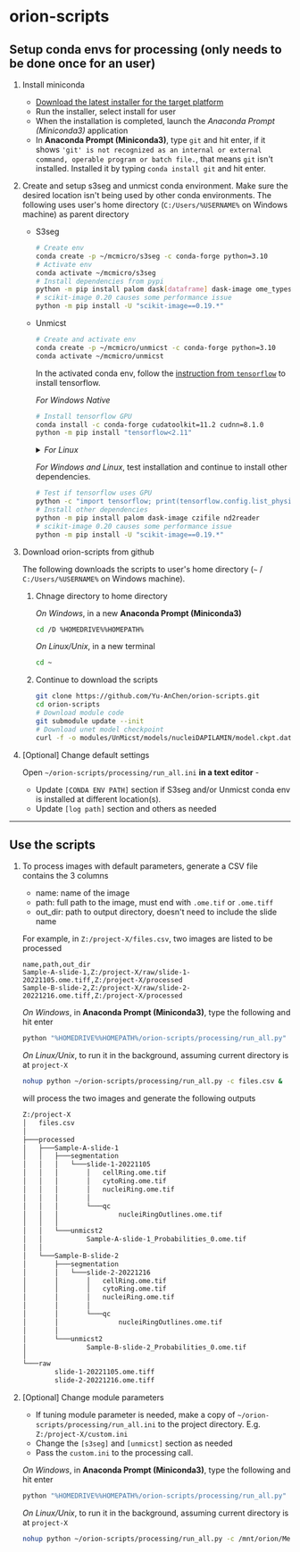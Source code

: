 # orion-scripts

## Setup conda envs for processing (only needs to be done once for an user)

1. Install miniconda

    - [Download the latest installer for the target
      platform](https://docs.conda.io/en/latest/miniconda.html#windows-installers)
    - Run the installer, select install for user
    - When the installation is completed, launch the *Anaconda Prompt
      (Miniconda3)* application
    - In **Anaconda Prompt (Miniconda3)**, type `git` and hit enter, if it shows
      `'git' is not recognized as an internal or external command, operable
      program or batch file.`, that means `git` isn't installed. Installed it by
      typing `conda install git` and hit enter.

1. Create and setup s3seg and unmicst conda environment. Make sure the desired
   location isn't being used by other conda environments. The following uses
   user's home directory (`C:/Users/%USERNAME%` on Windows machine) as parent
   directory

    - S3seg

      ```bash
      # Create env
      conda create -p ~/mcmicro/s3seg -c conda-forge python=3.10
      # Activate env
      conda activate ~/mcmicro/s3seg
      # Install dependencies from pypi
      python -m pip install palom dask[dataframe] dask-image ome_types
      # scikit-image 0.20 causes some performance issue
      python -m pip install -U "scikit-image==0.19.*"
      ```

    - Unmicst

      ```bash
      # Create and activate env
      conda create -p ~/mcmicro/unmicst -c conda-forge python=3.10
      conda activate ~/mcmicro/unmicst
      ```

      In the activated conda env, follow the [instruction from
      `tensorflow`](https://www.tensorflow.org/install/pip) to install
      tensorflow.

      *For Windows Native*

      ```bash
      # Install tensorflow GPU
      conda install -c conda-forge cudatoolkit=11.2 cudnn=8.1.0
      python -m pip install "tensorflow<2.11"
      ```
      <details>
      <summary><em>For Linux</em></summary>

      ```bash
      # Install tensorflow GPU
      conda install -c conda-forge cudatoolkit=11.2.2 cudnn=8.1.0
      export LD_LIBRARY_PATH=$LD_LIBRARY_PATH:$CONDA_PREFIX/lib/
      python3 -m pip install tensorflow

      # Set env var upon env activation and deactivation
      mkdir -p ~/mcmicro/unmicst/etc/conda/activate.d

      echo 'export LD_LIBRARY_PATH_BACKUP="${LD_LIBRARY_PATH:-}"' >> ~/mcmicro/unmicst/etc/conda/activate.d/env_vars.sh
      echo 'export LD_LIBRARY_PATH=$LD_LIBRARY_PATH:$CONDA_PREFIX/lib/' >> ~/mcmicro/unmicst/etc/conda/activate.d/env_vars.sh

      mkdir -p ~/mcmicro/unmicst/etc/conda/deactivate.d

      echo 'export LD_LIBRARY_PATH="${LD_LIBRARY_PATH_BACKUP:-}"' >> ~/mcmicro/unmicst/etc/conda/deactivate.d/env_vars.sh
      echo 'unset LD_LIBRARY_PATH_BACKUP' >> ~/mcmicro/unmicst/etc/conda/deactivate.d/env_vars.sh
      ```
      </details>

      *For Windows and Linux*, test installation and continue to install other dependencies.

      ```bash
      # Test if tensorflow uses GPU
      python -c "import tensorflow; print(tensorflow.config.list_physical_devices('GPU'))"
      # Install other dependencies
      python -m pip install palom dask-image czifile nd2reader
      # scikit-image 0.20 causes some performance issue
      python -m pip install -U "scikit-image==0.19.*"
      ```

1. Download orion-scripts from github

    The following downloads the scripts to user's home directory (`~` /
   `C:/Users/%USERNAME%` on Windows machine). 

    1. Chnage directory to home directory

        *On Windows*, in a new **Anaconda Prompt (Miniconda3)**

        ```bash
        cd /D %HOMEDRIVE%%HOMEPATH%
        ```

        *On Linux/Unix*, in a new terminal

        ```bash
        cd ~
        ```

    1. Continue to download the scripts

        ```bash
        git clone https://github.com/Yu-AnChen/orion-scripts.git
        cd orion-scripts
        # Download module code
        git submodule update --init
        # Download unet model checkpoint
        curl -f -o modules/UnMicst/models/nucleiDAPILAMIN/model.ckpt.data-00000-of-00001 https://mcmicro.s3.amazonaws.com/models/unmicst2/model.ckpt.data-00000-of-00001
        ```

1. [Optional] Change default settings

    Open `~/orion-scripts/processing/run_all.ini` **in a text editor** - 
    - Update `[CONDA ENV PATH]` section if S3seg and/or Unmicst conda env is
      installed at different location(s).
    - Update `[log path]` section and others as needed

---

## Use the scripts

1. To process images with default parameters, generate a CSV file contains the 3
   columns
    - name: name of the image
    - path: full path to the image, must end with `.ome.tif` or `.ome.tiff`
    - out_dir: path to output directory, doesn't need to include the slide name

    For example, in `Z:/project-X/files.csv`, two images are listed to be processed

    ```csv
    name,path,out_dir
    Sample-A-slide-1,Z:/project-X/raw/slide-1-20221105.ome.tiff,Z:/project-X/processed
    Sample-B-slide-2,Z:/project-X/raw/slide-2-20221216.ome.tiff,Z:/project-X/processed
    ```

    *On Windows*, in **Anaconda Prompt (Miniconda3)**, type the following and hit enter

    ```bash
    python "%HOMEDRIVE%%HOMEPATH%/orion-scripts/processing/run_all.py" -c Z:/project-X/files.csv
    ```

    *On Linux/Unix*, to run it in the background, assuming current directory is
    at `project-X`

    ```bash
    nohup python ~/orion-scripts/processing/run_all.py -c files.csv &
    ```

    will process the two images and generate the following outputs

    ```bash
    Z:/project-X
    │   files.csv
    │
    ├───processed
    │   ├───Sample-A-slide-1
    │   │   ├───segmentation
    │   │   │   └───slide-1-20221105
    │   │   │       │   cellRing.ome.tif
    │   │   │       │   cytoRing.ome.tif
    │   │   │       │   nucleiRing.ome.tif
    │   │   │       │
    │   │   │       └───qc
    │   │   │               nucleiRingOutlines.ome.tif
    │   │   │
    │   │   └───unmicst2
    │   │           Sample-A-slide-1_Probabilities_0.ome.tif
    │   │
    │   └───Sample-B-slide-2
    │       ├───segmentation
    │       │   └───slide-2-20221216
    │       │       │   cellRing.ome.tif
    │       │       │   cytoRing.ome.tif
    │       │       │   nucleiRing.ome.tif
    │       │       │
    │       │       └───qc
    │       │               nucleiRingOutlines.ome.tif
    │       │
    │       └───unmicst2
    │               Sample-B-slide-2_Probabilities_0.ome.tif
    │
    └───raw
            slide-1-20221105.ome.tiff
            slide-2-20221216.ome.tiff
    ```
  
1. [Optional] Change module parameters
    - If tuning module parameter is needed, make a copy of
      `~/orion-scripts/processing/run_all.ini` to the project directory. E.g.
      `Z:/project-X/custom.ini`
    - Change the `[s3seg]` and `[unmicst]` section as needed
    - Pass the `custom.ini` to the processing call.

    *On Windows*, in **Anaconda Prompt (Miniconda3)**, type the following and hit enter

    ```bash
    python "%HOMEDRIVE%%HOMEPATH%/orion-scripts/processing/run_all.py" -c Z:/project-X/files.csv -m Z:/project-X/custom.ini
    ```

    *On Linux/Unix*, to run it in the background, assuming current directory is
    at `project-X`

    ```bash
    nohup python ~/orion-scripts/processing/run_all.py -c /mnt/orion/Mercury-3/20230227/files.csv -m /mnt/orion/Mercury-3/20230227/custom.ini &
    ```
